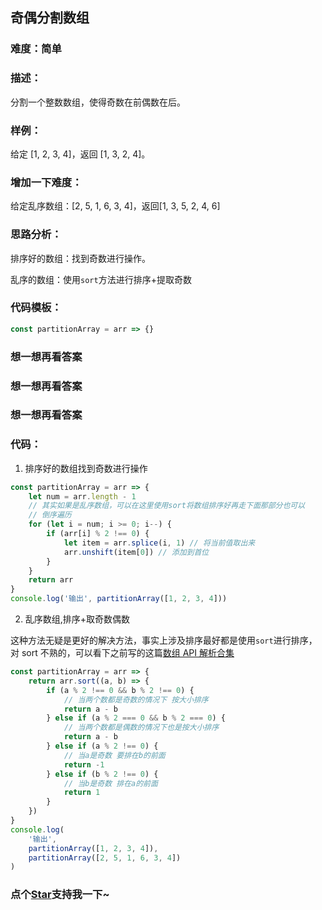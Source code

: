 ## 奇偶分割数组

### 难度：简单

### 描述：

分割一个整数数组，使得奇数在前偶数在后。

### 样例：

给定 [1, 2, 3, 4]，返回 [1, 3, 2, 4]。

### 增加一下难度：

给定乱序数组：[2, 5, 1, 6, 3, 4]，返回[1, 3, 5, 2, 4, 6]

### 思路分析：

排序好的数组：找到奇数进行操作。

乱序的数组：使用`sort`方法进行排序+提取奇数

### 代码模板：

```js
const partitionArray = arr => {}
```

### 想一想再看答案

### 想一想再看答案

### 想一想再看答案

### 代码：

1. 排序好的数组找到奇数进行操作

```js
const partitionArray = arr => {
	let num = arr.length - 1
	// 其实如果是乱序数组，可以在这里使用sort将数组排序好再走下面那部分也可以
	// 倒序遍历
	for (let i = num; i >= 0; i--) {
		if (arr[i] % 2 !== 0) {
			let item = arr.splice(i, 1) // 将当前值取出来
			arr.unshift(item[0]) // 添加到首位
		}
	}
	return arr
}
console.log('输出', partitionArray([1, 2, 3, 4]))
```

2. 乱序数组,排序+取奇数偶数

这种方法无疑是更好的解决方法，事实上涉及排序最好都是使用`sort`进行排序，对 sort 不熟的，可以看下之前写的这篇[数组 API 解析合集](http://obkoro1.com/web_accumulate/accumulate/JS/%E6%95%B0%E7%BB%84API%E8%A7%A3%E6%9E%90%E5%90%88%E9%9B%86.html)

```js
const partitionArray = arr => {
	return arr.sort((a, b) => {
		if (a % 2 !== 0 && b % 2 !== 0) {
			// 当两个数都是奇数的情况下 按大小排序
			return a - b
		} else if (a % 2 === 0 && b % 2 === 0) {
			// 当两个数都是偶数的情况下也是按大小排序
			return a - b
		} else if (a % 2 !== 0) {
			// 当a是奇数 要排在b的前面
			return -1
		} else if (b % 2 !== 0) {
			// 当b是奇数 排在a的前面
			return 1
		}
	})
}
console.log(
	'输出',
	partitionArray([1, 2, 3, 4]),
	partitionArray([2, 5, 1, 6, 3, 4])
)
```

<!-- 特殊字符串：用于修改/删除markdown的结尾提示语-->

### 点个[Star](https://github.com/OBKoro1/Brush_algorithm)支持我一下~
